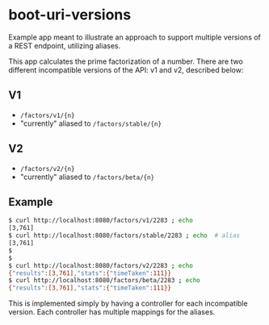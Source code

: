 # boot-uri-versions

Example app meant to illustrate an approach to support multiple versions of a REST endpoint, utilizing aliases.

This app calculates the prime factorization of a number. There are two different incompatible versions of the API:
v1 and v2, described below:

## V1

- `/factors/v1/{n}`
- "currently" aliased to `/factors/stable/{n}`

## V2

- `/factors/v2/{n}`
- "currently" aliased to `/factors/beta/{n}`

## Example

```bash
$ curl http://localhost:8080/factors/v1/2283 ; echo
[3,761]
$ curl http://localhost:8080/factors/stable/2283 ; echo  # alias
[3,761]
$ 
$ 
$ curl http://localhost:8080/factors/v2/2283 ; echo
{"results":[3,761],"stats":{"timeTaken":111}}
$ curl http://localhost:8080/factors/beta/2283 ; echo
{"results":[3,761],"stats":{"timeTaken":111}}
```


This is implemented simply by having a controller for each incompatible version. Each controller has multiple
mappings for the aliases.


